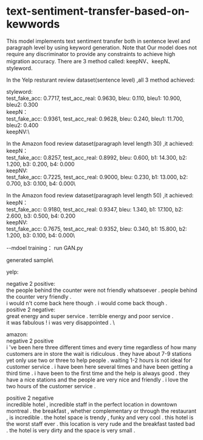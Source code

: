 # text-sentiment-transfer-based-on-kewwords

This model implements text sentiment transfer both in sentence level and paragraph level by using keyword generation. 
Note that Our model does not require any discriminator to provide any constraints to achieve high migration accuracy. 
There are 3 method called: keepNV、keepN、styleword.

In the Yelp resturant review dataset(sentence level) ,all 3 method achieved:

styleword:\
test_fake_acc: 0.7717, test_acc_real: 0.9630, bleu: 0.110, bleu1: 10.900, bleu2: 0.300\
keepN：\
test_fake_acc: 0.9361, test_acc_real: 0.9628, bleu: 0.240, bleu1: 11.700, bleu2: 0.400\
keepNV:\


In the Amazon food review dataset(paragraph level length 30) ,it achieved:\
keepN：\
test_fake_acc: 0.8257, test_acc_real: 0.8992, bleu: 0.600, b1: 14.300, b2: 1.200, b3: 0.200, b4: 0.000\
keepNV:\
test_fake_acc: 0.7225, test_acc_real: 0.9000, bleu: 0.230, b1: 13.000, b2: 0.700, b3: 0.100, b4: 0.000\

In the Amazon food review dataset(paragraph level length 50) ,it achieved:\
keepN：\
test_fake_acc: 0.9180, test_acc_real: 0.9347, bleu: 1.340, b1: 17.100, b2: 2.600, b3: 0.500, b4: 0.200\
keepNV:\
test_fake_acc: 0.7675, test_acc_real: 0.9352, bleu: 0.340, b1: 15.800, b2: 1.200, b3: 0.100, b4: 0.000\



--mdoel training：
run GAN.py


generated sample\

yelp:

negative 2 positive:\
the people behind the counter were not friendly whatsoever .            people behind the counter very friendly . \
i would n't come back here though .                                     i would come back though . \
positive 2 negative:\
great energy and super service .                                        terrible energy and poor service . \
it was fabulous !                                                       i was very disappointed . \

amazon:\
negative 2 positive\
i 've been here three different times and every time regardless of how many customers are in store the wait is ridiculous . they have about 7-9 stations yet only use two or three to help people . waiting 1-2 hours is not ideal for customer service .
i have been here several times and have been getting a third time . i have been to the first time and the help is always good . they have a nice stations and the people are very nice and friendly . i love the two hours of the customer service .

positive 2 negative\
incredible hotel , incredible staff in the perfect location in downtown montreal . the breakfast , whether complementary or through the restaurant , is incredible . the hotel space is trendy , funky and very cool . 
this hotel is the worst staff ever . this location is very rude and the breakfast tasted bad . the hotel is very dirty and the space is very small . 
